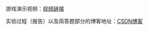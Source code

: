 游戏演示视频：[视频链接](https://v.youku.com/v_show/id_XNDM1NjUxMDA4MA==.html?spm=a2h3j.8428770.3416059.1)

实验过程（报告）以及简答题部分的博客地址：[CSDN博客](https://blog.csdn.net/JKJKL1/article/details/100623608)
